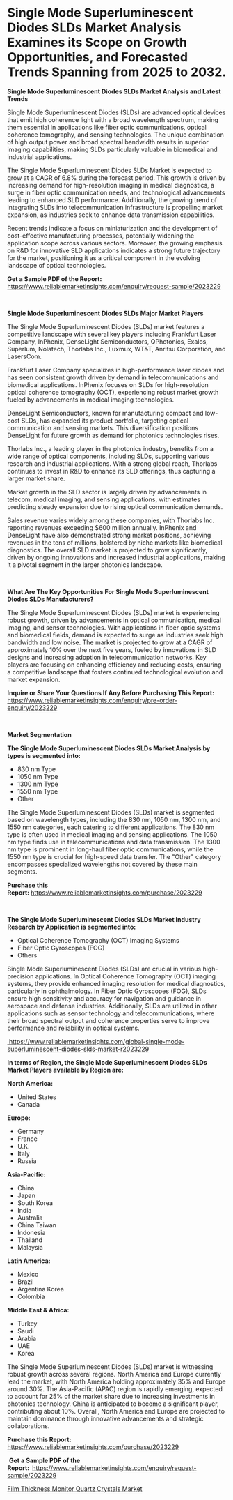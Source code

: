 <p><h1>Single Mode Superluminescent Diodes SLDs Market Analysis Examines its Scope on Growth Opportunities, and Forecasted Trends Spanning from 2025 to 2032.</h1></p><p><strong>Single Mode Superluminescent Diodes SLDs Market Analysis and Latest Trends</strong></p>
<p><p>Single Mode Superluminescent Diodes (SLDs) are advanced optical devices that emit high coherence light with a broad wavelength spectrum, making them essential in applications like fiber optic communications, optical coherence tomography, and sensing technologies. The unique combination of high output power and broad spectral bandwidth results in superior imaging capabilities, making SLDs particularly valuable in biomedical and industrial applications.</p><p>The Single Mode Superluminescent Diodes SLDs Market is expected to grow at a CAGR of 6.8% during the forecast period. This growth is driven by increasing demand for high-resolution imaging in medical diagnostics, a surge in fiber optic communication needs, and technological advancements leading to enhanced SLD performance. Additionally, the growing trend of integrating SLDs into telecommunication infrastructure is propelling market expansion, as industries seek to enhance data transmission capabilities. </p><p>Recent trends indicate a focus on miniaturization and the development of cost-effective manufacturing processes, potentially widening the application scope across various sectors. Moreover, the growing emphasis on R&D for innovative SLD applications indicates a strong future trajectory for the market, positioning it as a critical component in the evolving landscape of optical technologies.</p></p>
<p><strong>Get a Sample PDF of the Report:&nbsp;</strong> <a href="https://www.reliablemarketinsights.com/enquiry/request-sample/2023229?utm_campaign=3286&utm_medium=2&utm_source=Github&utm_content=ia&utm_term=29032025&utm_id=single-mode-superluminescent-diodes-slds">https://www.reliablemarketinsights.com/enquiry/request-sample/2023229</a></p>
<p>&nbsp;</p>
<p><strong>Single Mode Superluminescent Diodes SLDs Major Market Players</strong></p>
<p><p>The Single Mode Superluminescent Diodes (SLDs) market features a competitive landscape with several key players including Frankfurt Laser Company, InPhenix, DenseLight Semiconductors, QPhotonics, Exalos, Superlum, Nolatech, Thorlabs Inc., Luxmux, WT&T, Anritsu Corporation, and LasersCom. </p><p>Frankfurt Laser Company specializes in high-performance laser diodes and has seen consistent growth driven by demand in telecommunications and biomedical applications. InPhenix focuses on SLDs for high-resolution optical coherence tomography (OCT), experiencing robust market growth fueled by advancements in medical imaging technologies.</p><p>DenseLight Semiconductors, known for manufacturing compact and low-cost SLDs, has expanded its product portfolio, targeting optical communication and sensing markets. This diversification positions DenseLight for future growth as demand for photonics technologies rises.</p><p>Thorlabs Inc., a leading player in the photonics industry, benefits from a wide range of optical components, including SLDs, supporting various research and industrial applications. With a strong global reach, Thorlabs continues to invest in R&D to enhance its SLD offerings, thus capturing a larger market share.</p><p>Market growth in the SLD sector is largely driven by advancements in telecom, medical imaging, and sensing applications, with estimates predicting steady expansion due to rising optical communication demands.</p><p>Sales revenue varies widely among these companies, with Thorlabs Inc. reporting revenues exceeding $600 million annually. InPhenix and DenseLight have also demonstrated strong market positions, achieving revenues in the tens of millions, bolstered by niche markets like biomedical diagnostics. The overall SLD market is projected to grow significantly, driven by ongoing innovations and increased industrial applications, making it a pivotal segment in the larger photonics landscape.</p></p>
<p>&nbsp;</p>
<p><strong>What Are The Key Opportunities For Single Mode Superluminescent Diodes SLDs Manufacturers?</strong></p>
<p><p>The Single Mode Superluminescent Diodes (SLDs) market is experiencing robust growth, driven by advancements in optical communication, medical imaging, and sensor technologies. With applications in fiber optic systems and biomedical fields, demand is expected to surge as industries seek high bandwidth and low noise. The market is projected to grow at a CAGR of approximately 10% over the next five years, fueled by innovations in SLD designs and increasing adoption in telecommunication networks. Key players are focusing on enhancing efficiency and reducing costs, ensuring a competitive landscape that fosters continued technological evolution and market expansion.</p></p>
<p><strong>Inquire or Share Your Questions If Any Before Purchasing This Report:</strong> <a href="https://www.reliablemarketinsights.com/enquiry/pre-order-enquiry/2023229?utm_campaign=3286&utm_medium=2&utm_source=Github&utm_content=ia&utm_term=29032025&utm_id=single-mode-superluminescent-diodes-slds">https://www.reliablemarketinsights.com/enquiry/pre-order-enquiry/2023229</a></p>
<p>&nbsp;</p>
<p><strong>Market Segmentation</strong></p>
<p><strong>The Single Mode Superluminescent Diodes SLDs Market Analysis by types is segmented into:</strong></p>
<p><ul><li>830 nm Type</li><li>1050 nm Type</li><li>1300 nm Type</li><li>1550 nm Type</li><li>Other</li></ul></p>
<p><p>The Single Mode Superluminescent Diodes (SLDs) market is segmented based on wavelength types, including the 830 nm, 1050 nm, 1300 nm, and 1550 nm categories, each catering to different applications. The 830 nm type is often used in medical imaging and sensing applications. The 1050 nm type finds use in telecommunications and data transmission. The 1300 nm type is prominent in long-haul fiber optic communications, while the 1550 nm type is crucial for high-speed data transfer. The "Other" category encompasses specialized wavelengths not covered by these main segments.</p></p>
<p><strong>Purchase this Report:&nbsp;</strong><a href="https://www.reliablemarketinsights.com/purchase/2023229?utm_campaign=3286&utm_medium=2&utm_source=Github&utm_content=ia&utm_term=29032025&utm_id=single-mode-superluminescent-diodes-slds">https://www.reliablemarketinsights.com/purchase/2023229</a></p>
<p>&nbsp;</p>
<p><strong>The Single Mode Superluminescent Diodes SLDs Market Industry Research by Application is segmented into:</strong></p>
<p><ul><li>Optical Coherence Tomography (OCT) Imaging Systems</li><li>Fiber Optic Gyroscopes (FOG)</li><li>Others</li></ul></p>
<p><p>Single Mode Superluminescent Diodes (SLDs) are crucial in various high-precision applications. In Optical Coherence Tomography (OCT) imaging systems, they provide enhanced imaging resolution for medical diagnostics, particularly in ophthalmology. In Fiber Optic Gyroscopes (FOG), SLDs ensure high sensitivity and accuracy for navigation and guidance in aerospace and defense industries. Additionally, SLDs are utilized in other applications such as sensor technology and telecommunications, where their broad spectral output and coherence properties serve to improve performance and reliability in optical systems.</p></p>
<p><a href="https://www.reliablemarketinsights.com/global-single-mode-superluminescent-diodes-slds-market-r2023229?utm_campaign=3286&utm_medium=2&utm_source=Github&utm_content=ia&utm_term=29032025&utm_id=single-mode-superluminescent-diodes-slds">&nbsp;https://www.reliablemarketinsights.com/global-single-mode-superluminescent-diodes-slds-market-r2023229</a></p>
<p><strong>In terms of Region, the Single Mode Superluminescent Diodes SLDs Market Players available by Region are:</strong></p>
<p>
    <p> <strong> North America: </strong>
        <ul>
            <li>United States</li>
            <li>Canada</li>
        </ul>
        </p> 
    <p> <strong> Europe: </strong>
        <ul>
            <li>Germany</li>
            <li>France</li>
            <li>U.K.</li>
            <li>Italy</li>
            <li>Russia</li>
        </ul>
        </p> 
    <p> <strong> Asia-Pacific: </strong>
        <ul>
            <li>China</li>
            <li>Japan</li>
            <li>South Korea</li>
            <li>India</li>
            <li>Australia</li>
            <li>China Taiwan</li>
            <li>Indonesia</li>
            <li>Thailand</li>
            <li>Malaysia</li>
        </ul>
        </p> 
    <p> <strong> Latin America: </strong>
        <ul>
            <li>Mexico</li>
            <li>Brazil</li>
            <li>Argentina Korea</li>
            <li>Colombia</li>
        </ul>
        </p> 
    <p> <strong> Middle East & Africa: </strong>
        <ul>
            <li>Turkey</li>
            <li>Saudi</li>
            <li>Arabia</li>
            <li>UAE</li>
            <li>Korea</li>
        </ul>
    </p>
    </p>
<p><p>The Single Mode Superluminescent Diodes (SLDs) market is witnessing robust growth across several regions. North America and Europe currently lead the market, with North America holding approximately 35% and Europe around 30%. The Asia-Pacific (APAC) region is rapidly emerging, expected to account for 25% of the market share due to increasing investments in photonics technology. China is anticipated to become a significant player, contributing about 10%. Overall, North America and Europe are projected to maintain dominance through innovative advancements and strategic collaborations.</p></p>
<p><strong>Purchase this Report: </strong><a href="https://www.reliablemarketinsights.com/purchase/2023229?utm_campaign=3286&utm_medium=2&utm_source=Github&utm_content=ia&utm_term=29032025&utm_id=single-mode-superluminescent-diodes-slds">https://www.reliablemarketinsights.com/purchase/2023229</a></p>
<p>&nbsp;<strong>Get a Sample PDF of the Report:&nbsp;&nbsp;</strong><a href="https://www.reliablemarketinsights.com/enquiry/request-sample/2023229?utm_campaign=3286&utm_medium=2&utm_source=Github&utm_content=ia&utm_term=29032025&utm_id=single-mode-superluminescent-diodes-slds">https://www.reliablemarketinsights.com/enquiry/request-sample/2023229</a></p>
<p><strong></strong></p>
<p><p><a href="https://github.com/celpabembes/Market-Research-Report-List-1/blob/main/film-thickness-monitor-quartz-crystals-market.md?utm_campaign=3286&utm_medium=2&utm_source=Github&utm_content=ia&utm_term=29032025&utm_id=single-mode-superluminescent-diodes-slds">Film Thickness Monitor Quartz Crystals Market</a></p></p>